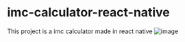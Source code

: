 # imc-calculator-react-native
This project is a imc calculator made in react native
![image](https://user-images.githubusercontent.com/105122061/179870826-fa32c498-3ec5-43e1-810b-ab5880dacdc0.png)
